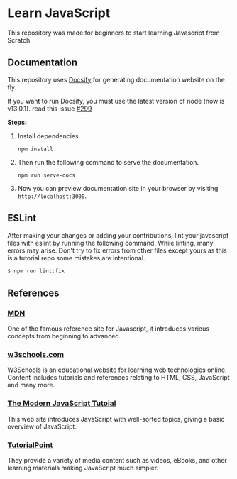 # Learn JavaScript

This repository was made for beginners to start learning Javascript from Scratch

## Documentation

This repository uses [Docsify](https://docsify.js.org) for generating documentation website on the fly.

If you want to run Docsify, you must use the latest version of node (now is v13.0.1).
read this issue [#299](https://github.com/Swap76/Learn-JavaScript/issues/299)


**Steps:**
1. Install dependencies.
   ```
   npm install
   ```
2. Then run the following command to serve the documentation.
   ```
   npm run serve-docs
   ```
3. Now you can preview documentation site in your browser by visiting `http://localhost:3000`.

## ESLint

After making your changes or adding your contributions, lint your javascript files with eslint by running the following command.
While linting, many errors may arise. Don't try to fix errors from other files except yours as this is a tutorial repo some mistakes are intentional.

```sh
$ npm run lint:fix
```

## References

### [MDN](https://developer.mozilla.org/en-US/docs/Web/JavaScript)
One of the famous reference site for Javascript, it introduces various concepts from beginning to advanced.

### [w3schools.com](https://www.w3schools.com/js/)
W3Schools is an educational website for learning web technologies online. Content includes tutorials and references relating to HTML, CSS, JavaScript and many more.

### [The Modern JavaScript Tutoial](https://javascript.info/)
This web site introduces JavaScript with well-sorted topics, giving a basic overview of JavaScript.

### [TutorialPoint](https://www.tutorialspoint.com/index.htm)
They provide a variety of media content such as videos, eBooks, and other learning materials making JavaScript much simpler.

